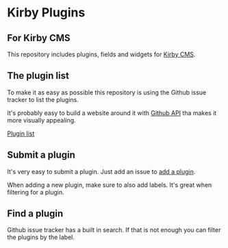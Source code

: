 # Kirby Plugins

## For Kirby CMS

This repository includes plugins, fields and widgets for [Kirby CMS](https://getkirby.com/).

## The plugin list

To make it as easy as possible this repository is using the Github issue tracker to list the plugins.

It's probably easy to build a website around it with [Github API](https://developer.github.com/v3/issues/) tha makes it more visually appealing.

[Plugin list](https://github.com/jenstornell/kirby-plugins/issues)

## Submit a plugin

It's very easy to submit a plugin. Just add an issue to [add a plugin](https://github.com/jenstornell/kirby-plugins/issues).

When adding a new plugin, make sure to also add labels. It's great when filtering for a plugin.

## Find a plugin

Github issue tracker has a built in search. If that is not enough you can filter the plugins by the label.